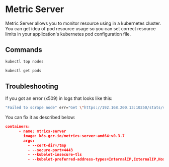 # Metric Server

Metric Server allows you to monitor resource using in a kubernetes cluster. You can get idea of pod resource usage so you can set correct resource limits in your application's kubernetes pod configuration file.

## Commands

```sh
kubectl top nodes
```

```sh
kubectl get pods
```

## Troubleshooting

If you got an error (x509) in logs that looks like this:

```sh
"Failed to scrape node" err="Get \"https://192.168.200.13:10250/stats/summary?only_cpu_and_memory=true\": x509: cannot validate certificate for 192.168.200.13 because it doesn't contain any IP SANs" node="k8s-worker-01.example.com"
```

You can fix it as described below:

```json
containers:
      - name: mtrics-server
        image: k8s.gcr.io/metrics-server-amd64:v0.3.7
        args:
          - --cert-dir=/tmp
          - --secure-port=4443
          - --kubelet-insecure-tls
          - --kubelet-preferred-address-types=InternalIP,ExternalIP,Hostname
```

